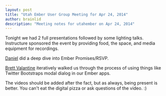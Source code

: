 ```yaml
---
layout: post
title: "Utah Ember User Group Meeting for Apr 24, 2014"
author: brainlid
description: "Meeting notes for utahember on Apr 24, 2014"
---
```


Tonight we had 2 full presentations followed by some lighting talks. Instructure sponsored the event by providing food, the space, and media equipment for recordings.

[Daniel]() did a deep dive into Ember Promises/RSVP.

[Brett Valantine](https://github.com/brettv) iteratively walked us through the process of using things like Twitter Bootstraps modal dialog in our Ember apps.

The videos should be added after the fact, but as always, being present is better. You can't eat the digital pizza or ask questions of the video. :)
